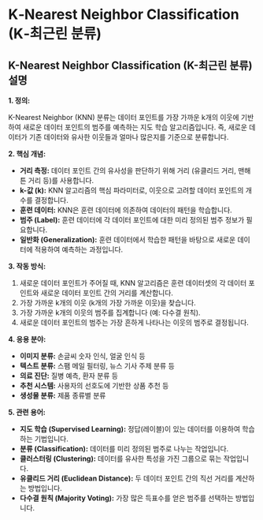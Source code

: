 # K‑Nearest Neighbor Classification (K‑최근린 분류)

## K-Nearest Neighbor Classification (K-최근린 분류) 설명

**1. 정의:**

K-Nearest Neighbor (KNN) 분류는 데이터 포인트를 가장 가까운 k개의 이웃에 기반하여 새로운 데이터 포인트의 범주를 예측하는 지도 학습 알고리즘입니다. 즉, 새로운 데이터가 기존 데이터와 유사한 이웃들과 얼마나 많은지를 기준으로 분류합니다.

**2. 핵심 개념:**

*   **거리 측정:** 데이터 포인트 간의 유사성을 판단하기 위해 거리 (유클리드 거리, 맨해튼 거리 등)를 사용합니다.
*   **k-값 (k):** KNN 알고리즘의 핵심 파라미터로, 이웃으로 고려할 데이터 포인트의 개수를 결정합니다.
*   **훈련 데이터:** KNN은 훈련 데이터에 의존하여 데이터의 패턴을 학습합니다.
*   **범주 (Label):** 훈련 데이터에 각 데이터 포인트에 대한 미리 정의된 범주 정보가 필요합니다.
*   **일반화 (Generalization):** 훈련 데이터에서 학습한 패턴을 바탕으로 새로운 데이터에 적용하여 예측하는 과정입니다.

**3. 작동 방식:**

1.  새로운 데이터 포인트가 주어질 때, KNN 알고리즘은 훈련 데이터셋의 각 데이터 포인트와 새로운 데이터 포인트 간의 거리를 계산합니다.
2.  가장 가까운 k개의 이웃 (k개의 가장 가까운 이웃)을 찾습니다.
3.  가장 가까운 k개의 이웃의 범주를 집계합니다 (예: 다수결 원칙).
4.  새로운 데이터 포인트의 범주는 가장 흔하게 나타나는 이웃의 범주로 결정됩니다.

**4. 응용 분야:**

*   **이미지 분류:** 손글씨 숫자 인식, 얼굴 인식 등
*   **텍스트 분류:** 스팸 메일 필터링, 뉴스 기사 주제 분류 등
*   **의료 진단:** 질병 예측, 환자 분류 등
*   **추천 시스템:** 사용자의 선호도에 기반한 상품 추천 등
*   **생성물 분류:** 제품 종류별 분류

**5. 관련 용어:**

*   **지도 학습 (Supervised Learning):**  정답(레이블)이 있는 데이터를 이용하여 학습하는 기법입니다.
*   **분류 (Classification):**  데이터를 미리 정의된 범주로 나누는 작업입니다.
*   **클러스터링 (Clustering):**  데이터를 유사한 특성을 가진 그룹으로 묶는 작업입니다.
*   **유클리드 거리 (Euclidean Distance):** 두 데이터 포인트 간의 직선 거리를 계산하는 방법입니다.
*   **다수결 원칙 (Majority Voting):** 가장 많은 득표수를 얻은 범주를 선택하는 방법입니다.